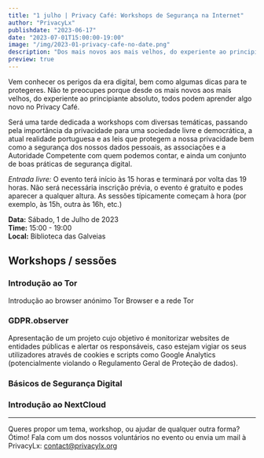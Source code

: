 ```yaml
---
title: "1 julho | Privacy Café: Workshops de Segurança na Internet"
author: "PrivacyLx"
publishdate: "2023-06-17"
date: "2023-07-01T15:00:00-19:00"
image: "/img/2023-01-privacy-cafe-no-date.png"
description: "Dos mais novos aos mais velhos, do experiente ao principiante absoluto, todos podem aprender algo novo no Privacy Café. Traz o teu portátil, smartphone ou tablet e deixa os voluntários ajudarem-te a proteger os teus dados pessoais e dispositivos."
preview: true
---
```


Vem conhecer os perigos da era digital, bem como algumas dicas para te protegeres. Não te preocupes porque desde os mais novos aos mais velhos, do experiente ao principiante absoluto, todos podem aprender algo novo no Privacy Café.

Será uma tarde dedicada a workshops com diversas temáticas, passando pela importância da privacidade para uma sociedade livre e democrática, a atual realidade portuguesa e as leis que protegem a nossa privacidade bem como a segurança dos nossos dados pessoais, as associações e a Autoridade Competente com quem podemos contar, e ainda um conjunto de boas práticas de segurança digital.

*Entrada livre:* O evento terá início às 15 horas e terminará por volta das 19 horas. Não será necessária inscrição prévia, o evento é gratuito e podes aparecer a qualquer altura. As sessões típicamente começam à hora (por exemplo, às 15h, outra às 16h, etc.)


**Data:** Sábado, 1 de Julho de 2023\
**Time:** 15:00 - 19:00\
**Local:** Biblioteca das Galveias


## Workshops / sessões

### Introdução ao Tor
Introdução ao browser anónimo Tor Browser e a rede Tor

### GDPR.observer
Apresentação de um projeto cujo objetivo é monitorizar websites
de entidades públicas e alertar os responsáveis, caso estejam
vigiar os seus utilizadores através de cookies e scripts como
Google Analytics (potencialmente violando o Regulamento Geral
de Proteção de dados).

### Básicos de Segurança Digital

### Introdução ao NextCloud

---

Queres propor um tema, workshop, ou ajudar de qualquer outra forma? Ótimo!
Fala com um dos nossos voluntários no evento ou envia um mail à PrivacyLx: contact@privacylx.org
